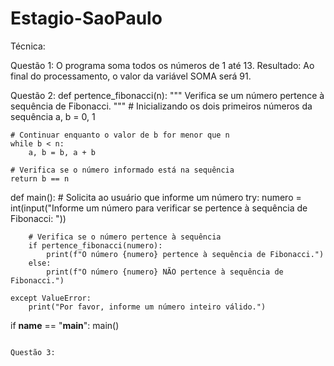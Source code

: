 # Estagio-SaoPaulo
Técnica:

Questão 1:
O programa soma todos os números de 1 até 13.
Resultado:
Ao final do processamento, o valor da variável SOMA será 91.

Questão 2:
def pertence_fibonacci(n):
    """
    Verifica se um número pertence à sequência de Fibonacci.
    """
    # Inicializando os dois primeiros números da sequência
    a, b = 0, 1
    
    # Continuar enquanto o valor de b for menor que n
    while b < n:
        a, b = b, a + b
    
    # Verifica se o número informado está na sequência
    return b == n

def main():
    # Solicita ao usuário que informe um número
    try:
        numero = int(input("Informe um número para verificar se pertence à sequência de Fibonacci: "))
        
        # Verifica se o número pertence à sequência
        if pertence_fibonacci(numero):
            print(f"O número {numero} pertence à sequência de Fibonacci.")
        else:
            print(f"O número {numero} NÃO pertence à sequência de Fibonacci.")
    
    except ValueError:
        print("Por favor, informe um número inteiro válido.")

if __name__ == "__main__":
    main()
```

Questão 3:


